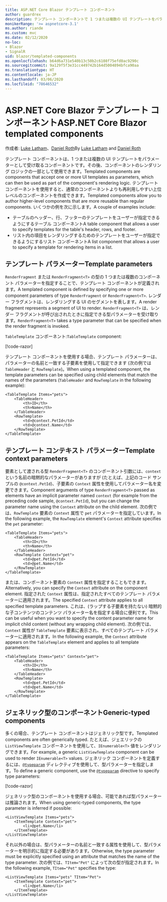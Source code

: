 ```yaml
---
title: ASP.NET Core Blazor テンプレート コンポーネント
author: guardrex
description: テンプレート コンポーネントで 1 つまたは複数の UI テンプレートをパラメーターとして受け取る方法について学習します。これは、コンポーネントのレンダリング ロジックの一部として使用できます。
monikerRange: '>= aspnetcore-3.1'
ms.author: riande
ms.custom: mvc
ms.date: 02/12/2020
no-loc:
- Blazor
- SignalR
uid: blazor/templated-components
ms.openlocfilehash: b64d6a731e540b13c50b2c6108f75efd0ac9290c
ms.sourcegitcommit: 9a129f5f3e31cc449742b164d5004894bfca90aa
ms.translationtype: HT
ms.contentlocale: ja-JP
ms.lasthandoff: 03/06/2020
ms.locfileid: "78646532"
---
```

# <a name="aspnet-core-opno-locblazor-templated-components"></a><span data-ttu-id="c4c2f-103">ASP.NET Core Blazor テンプレート コンポーネント</span><span class="sxs-lookup"><span data-stu-id="c4c2f-103">ASP.NET Core Blazor templated components</span></span>

<span data-ttu-id="c4c2f-104">作成者: [Luke Latham](https://github.com/guardrex)、[Daniel Roth](https://github.com/danroth27)</span><span class="sxs-lookup"><span data-stu-id="c4c2f-104">By [Luke Latham](https://github.com/guardrex) and [Daniel Roth](https://github.com/danroth27)</span></span>

<span data-ttu-id="c4c2f-105">テンプレート コンポーネントは、1 つまたは複数の UI テンプレートをパラメーターとして受け取るコンポーネントです。その後、コンポーネントのレンダリング ロジックの一部として使用できます。</span><span class="sxs-lookup"><span data-stu-id="c4c2f-105">Templated components are components that accept one or more UI templates as parameters, which can then be used as part of the component's rendering logic.</span></span> <span data-ttu-id="c4c2f-106">テンプレート コンポーネントを使用すると、通常のコンポーネントよりも再利用しやすい上位レベルのコンポーネントを作成できます。</span><span class="sxs-lookup"><span data-stu-id="c4c2f-106">Templated components allow you to author higher-level components that are more reusable than regular components.</span></span> <span data-ttu-id="c4c2f-107">いくつかの例を次に示します。</span><span class="sxs-lookup"><span data-stu-id="c4c2f-107">A couple of examples include:</span></span>

* <span data-ttu-id="c4c2f-108">テーブルのヘッダー、行、フッターのテンプレートをユーザーが指定できるようにするテーブル コンポーネント</span><span class="sxs-lookup"><span data-stu-id="c4c2f-108">A table component that allows a user to specify templates for the table's header, rows, and footer.</span></span>
* <span data-ttu-id="c4c2f-109">リスト内の項目をレンダリングするためのテンプレートをユーザーが指定できるようにするリスト コンポーネント</span><span class="sxs-lookup"><span data-stu-id="c4c2f-109">A list component that allows a user to specify a template for rendering items in a list.</span></span>

## <a name="template-parameters"></a><span data-ttu-id="c4c2f-110">テンプレート パラメーター</span><span class="sxs-lookup"><span data-stu-id="c4c2f-110">Template parameters</span></span>

<span data-ttu-id="c4c2f-111">`RenderFragment` または `RenderFragment<T>` の型の 1 つまたは複数のコンポーネント パラメーターを指定することで、テンプレート コンポーネントが定義されます。</span><span class="sxs-lookup"><span data-stu-id="c4c2f-111">A templated component is defined by specifying one or more component parameters of type `RenderFragment` or `RenderFragment<T>`.</span></span> <span data-ttu-id="c4c2f-112">レンダー フラグメントは、レンダリングする UI のセグメントを表します。</span><span class="sxs-lookup"><span data-stu-id="c4c2f-112">A render fragment represents a segment of UI to render.</span></span> <span data-ttu-id="c4c2f-113">`RenderFragment<T>` は、レンダー フラグメントが呼び出されたときに指定できる型パラメーターを受け取ります。</span><span class="sxs-lookup"><span data-stu-id="c4c2f-113">`RenderFragment<T>` takes a type parameter that can be specified when the render fragment is invoked.</span></span>

<span data-ttu-id="c4c2f-114">`TableTemplate` コンポーネント:</span><span class="sxs-lookup"><span data-stu-id="c4c2f-114">`TableTemplate` component:</span></span>

[!code-razor[](common/samples/3.x/BlazorWebAssemblySample/Components/TableTemplate.razor)]

<span data-ttu-id="c4c2f-115">テンプレート コンポーネントを使用する場合、テンプレート パラメーターは、パラメーターの名前と一致する子要素を使用して指定できます (次の例では `TableHeader` と `RowTemplate`)。</span><span class="sxs-lookup"><span data-stu-id="c4c2f-115">When using a templated component, the template parameters can be specified using child elements that match the names of the parameters (`TableHeader` and `RowTemplate` in the following example):</span></span>

```razor
<TableTemplate Items="pets">
    <TableHeader>
        <th>ID</th>
        <th>Name</th>
    </TableHeader>
    <RowTemplate>
        <td>@context.PetId</td>
        <td>@context.Name</td>
    </RowTemplate>
</TableTemplate>
```

## <a name="template-context-parameters"></a><span data-ttu-id="c4c2f-116">テンプレート コンテキスト パラメーター</span><span class="sxs-lookup"><span data-stu-id="c4c2f-116">Template context parameters</span></span>

<span data-ttu-id="c4c2f-117">要素として渡される型 `RenderFragment<T>` のコンポーネント引数には、`context` という名前の暗黙的なパラメーターがありますが (たとえば、上記のコード サンプルの `@context.PetId`)、子要素の `Context` 属性を使用してパラメーター名を変更できます。</span><span class="sxs-lookup"><span data-stu-id="c4c2f-117">Component arguments of type `RenderFragment<T>` passed as elements have an implicit parameter named `context` (for example from the preceding code sample, `@context.PetId`), but you can change the parameter name using the `Context` attribute on the child element.</span></span> <span data-ttu-id="c4c2f-118">次の例では、`RowTemplate` 要素の `Context` 属性で `pet` パラメーターを指定しています。</span><span class="sxs-lookup"><span data-stu-id="c4c2f-118">In the following example, the `RowTemplate` element's `Context` attribute specifies the `pet` parameter:</span></span>

```razor
<TableTemplate Items="pets">
    <TableHeader>
        <th>ID</th>
        <th>Name</th>
    </TableHeader>
    <RowTemplate Context="pet">
        <td>@pet.PetId</td>
        <td>@pet.Name</td>
    </RowTemplate>
</TableTemplate>
```

<span data-ttu-id="c4c2f-119">または、コンポーネント要素の `Context` 属性を指定することもできます。</span><span class="sxs-lookup"><span data-stu-id="c4c2f-119">Alternatively, you can specify the `Context` attribute on the component element.</span></span> <span data-ttu-id="c4c2f-120">指定された `Context` 属性は、指定されたすべてのテンプレート パラメーターに適用されます。</span><span class="sxs-lookup"><span data-stu-id="c4c2f-120">The specified `Context` attribute applies to all specified template parameters.</span></span> <span data-ttu-id="c4c2f-121">これは、(ラップする子要素を持たない) 暗黙的な子コンテンツのコンテンツ パラメーター名を指定する場合に便利です。</span><span class="sxs-lookup"><span data-stu-id="c4c2f-121">This can be useful when you want to specify the content parameter name for implicit child content (without any wrapping child element).</span></span> <span data-ttu-id="c4c2f-122">次の例では、`Context` 属性が `TableTemplate` 要素に表示され、すべてのテンプレート パラメーターに適用されます。</span><span class="sxs-lookup"><span data-stu-id="c4c2f-122">In the following example, the `Context` attribute appears on the `TableTemplate` element and applies to all template parameters:</span></span>

```razor
<TableTemplate Items="pets" Context="pet">
    <TableHeader>
        <th>ID</th>
        <th>Name</th>
    </TableHeader>
    <RowTemplate>
        <td>@pet.PetId</td>
        <td>@pet.Name</td>
    </RowTemplate>
</TableTemplate>
```

## <a name="generic-typed-components"></a><span data-ttu-id="c4c2f-123">ジェネリック型のコンポーネント</span><span class="sxs-lookup"><span data-stu-id="c4c2f-123">Generic-typed components</span></span>

<span data-ttu-id="c4c2f-124">多くの場合、テンプレート コンポーネントはジェネリック型です。</span><span class="sxs-lookup"><span data-stu-id="c4c2f-124">Templated components are often generically typed.</span></span> <span data-ttu-id="c4c2f-125">たとえば、ジェエリックの `ListViewTemplate` コンポーネントを使用して、`IEnumerable<T>` 値をレンダリングできます。</span><span class="sxs-lookup"><span data-stu-id="c4c2f-125">For example, a generic `ListViewTemplate` component can be used to render `IEnumerable<T>` values.</span></span> <span data-ttu-id="c4c2f-126">ジェネリック コンポーネントを定義するには、[`@typeparam`](xref:mvc/views/razor#typeparam) ディレクティブを使用して、型パラメーターを指定します。</span><span class="sxs-lookup"><span data-stu-id="c4c2f-126">To define a generic component, use the [`@typeparam`](xref:mvc/views/razor#typeparam) directive to specify type parameters:</span></span>

[!code-razor[](common/samples/3.x/BlazorWebAssemblySample/Components/ListViewTemplate.razor)]

<span data-ttu-id="c4c2f-127">ジェネリック型のコンポーネントを使用する場合、可能であれば型パラメーターは推論されます。</span><span class="sxs-lookup"><span data-stu-id="c4c2f-127">When using generic-typed components, the type parameter is inferred if possible:</span></span>

```razor
<ListViewTemplate Items="pets">
    <ItemTemplate Context="pet">
        <li>@pet.Name</li>
    </ItemTemplate>
</ListViewTemplate>
```

<span data-ttu-id="c4c2f-128">それ以外の場合は、型パラメーターの名前と一致する属性を使用して、型パラメーターを明示的に指定する必要があります。</span><span class="sxs-lookup"><span data-stu-id="c4c2f-128">Otherwise, the type parameter must be explicitly specified using an attribute that matches the name of the type parameter.</span></span> <span data-ttu-id="c4c2f-129">次の例では、`TItem="Pet"` によって次の型が指定されます。</span><span class="sxs-lookup"><span data-stu-id="c4c2f-129">In the following example, `TItem="Pet"` specifies the type:</span></span>

```razor
<ListViewTemplate Items="pets" TItem="Pet">
    <ItemTemplate Context="pet">
        <li>@pet.Name</li>
    </ItemTemplate>
</ListViewTemplate>
```
